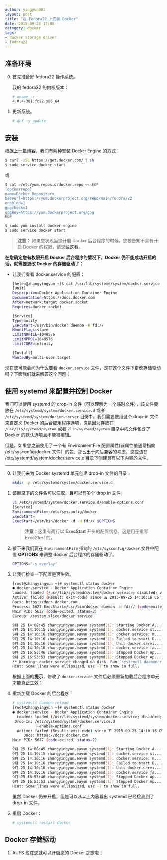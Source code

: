 ```yaml
---
author: yingyun001
layout: post
title: "在 Fedora22 上安装 Docker"
date: 2015-09-23 17:08
category: docker
tags:
- docker storage driver
- fedora22
---
```


## 准备环境

0. 首先准备好 fedora22 操作系统。
   
   我的 fedora22 的内核版本：

   ~~~bash
   # uname -r
   4.0.4-301.fc22.x86_64
   ~~~

1. 更新系统。

   ~~~bash
   # dnf -y update
   ~~~

## 安装

根据[上一篇博客](/docker/2015/09/22/new_apt_and_yum_repos)，我们有两种安装 Docker Engine 的方式：

~~~ bash
$ curl -sSL https://get.docker.com/ | sh
$ sudo service docker start
~~~

或 

~~~ bash
$ cat >/etc/yum.repos.d/docker.repo <<-EOF
[dockerrepo]
name=Docker Repository
baseurl=https://yum.dockerproject.org/repo/main/fedora/22
enabled=1
gpgcheck=1
gpgkey=https://yum.dockerproject.org/gpg
EOF

$ sudo yum install docker-engine
$ sudo service docker start
~~~

> **注意：**
> 如果您发现当您开启 Docker 后台程序的时候，您被告知不具有开启 Docker 的权限，请您[往这看](/linux/2015/09/21/systemd_in_Fedora22/)。

**在您确定您有权限开启 Docker 后台程序的情况下，Docker 仍不能成功开启的话，就需要更改 Docker 的存储驱动了：**

* 让我们看看 docker.service 的配置：

  ~~~ bash
  [helen@zhangyingyun ~]$ cat /usr/lib/systemd/system/docker.service 
  [Unit]
  Description=Docker Application Container Engine
  Documentation=https://docs.docker.com
  After=network.target docker.socket
  Requires=docker.socket

  [Service]
  Type=notify
  ExecStart=/usr/bin/docker daemon -H fd://
  MountFlags=slave
  LimitNOFILE=1048576
  LimitNPROC=1048576
  LimitCORE=infinity

  [Install]
  WantedBy=multi-user.target
  ~~~
  
 现在您可能会问为什么要看 `docker.service` 文件，是在这个文件下更改存储驱动吗？下面我们就来解答这个问题：


## 使用 systemd 来配置并控制 Docker
                  
我们可以使用 systemd 的 drop-in 文件（可以理解为一个临时文件），该文件要放在 `/etc/systemd/system/docker.service.d` 或者 `/etc/systemd/system/docker.server` 目录中。我们需要使用这个 drop-in 文件来自定义 Docker 的后台应用程序选项，这是因为存放在 `/usr/lib/systemd/system` 或者 `/lib/systemd/system` 目录中的文件包含了 Docker 的默认选项且不能被编辑。

但是，如果您之前使用了一个有 EnvironmentFile 配置属性(该属性值通常指向 /etc/sysconfig/docker 文件）的包，那么出于向后兼容的考虑，您应该在 /etc/systemd/system/docker.service.d 目录下创建具有以下内容的文件。

---

0. 让我们来为 Docker systemd 单元创建 drop-in 文件的目录：

   ~~~ bash
   mkdir -p /etc/systemd/system/docker.service.d
   ~~~

1. 该目录下的文件名可以任取，且可以有多个 drop in 文件。

   ~~~ bash
   vi /etc/systemd/system/docker.service.d/enable-options.conf
   [Service]
   EnvironmentFile=-/etc/sysconfig/docker
   ExecStart=
   ExecStart=/usr/bin/docker -d -H fd:// $OPTIONS
   ~~~

   > **注意**：这里有两行以 **ExecStart** 开头的配置信息，这是用于重写 *ExecStart* 的。

2. 接下来我们要在 `EnvironmentFile` 指向的 `/etc/sysconfig/docker` 文件中配置 **OPTIONS** 来调整 docker 后台程序的存储驱动了。

   ~~~ bash
   OPTIONS="-s overlay"
   ~~~ 

3. 让我们检查一下配置是否生效。

   ~~~ bash
   [root@zhangyingyun ~]# systemctl status docker
   ● docker.service - Docker Application Container Engine
   Loaded: loaded (/usr/lib/systemd/system/docker.service; disabled; vendor preset: disabled)
   Active: failed (Result: exit-code) since 五 2015-09-25 14:10:16 CST; 2h 44min ago
   Docs: https://docs.docker.com
   Process: 5627 ExecStart=/usr/bin/docker daemon -H fd:// (code=exited, status=2)
   Main PID: 5627 (code=exited, status=2)
   CGroup: /system.slice/docker.service

   9月 25 14:08:45 zhangyingyun.eayun systemd[1]: Starting Docker A...
   9月 25 14:10:15 zhangyingyun.eayun systemd[1]: docker.service st...
   9月 25 14:10:16 zhangyingyun.eayun systemd[1]: docker.service: m...
   9月 25 14:10:16 zhangyingyun.eayun systemd[1]: Failed to start D...
   9月 25 14:10:16 zhangyingyun.eayun systemd[1]: Unit docker.servi...
   9月 25 14:10:16 zhangyingyun.eayun systemd[1]: docker.service fa...
   9月 25 16:53:46 zhangyingyun.eayun systemd[1]: Stopped Docker Ap...
   9月 25 16:53:53 zhangyingyun.eayun systemd[1]: Stopped Docker Ap...
   ** Warning: docker.service changed on disk. Run 'systemctl daemon-reload' to reload units. **
   Hint: Some lines were ellipsized, use -l to show in full.
   ~~~

   根据上面的**提示**，修改了 `docker.service` 文件后必须重新加载后台程序单元才能真正生效：

4. 重新加载 Docker 的后台程序

   ~~~ bash
   # systemctl daemon-reload
   [root@zhangyingyun ~]# systemctl status docker
   ● docker.service - Docker Application Container Engine
     Loaded: loaded (/usr/lib/systemd/system/docker.service; disabled; vendor preset: disabled)
    Drop-In: /etc/systemd/system/docker.service.d
             └─enable-options.conf
     Active: failed (Result: exit-code) since 五 2015-09-25 14:10:16 CST; 2h 47min ago
        Docs: https://docs.docker.com
   Main PID: 5627 (code=exited, status=2)

   9月 25 14:08:45 zhangyingyun.eayun systemd[1]: Starting Docker A...
   9月 25 14:10:15 zhangyingyun.eayun systemd[1]: docker.service st...
   9月 25 14:10:16 zhangyingyun.eayun systemd[1]: docker.service: m...
   9月 25 14:10:16 zhangyingyun.eayun systemd[1]: Failed to start D...
   9月 25 14:10:16 zhangyingyun.eayun systemd[1]: Unit docker.servi...
   9月 25 14:10:16 zhangyingyun.eayun systemd[1]: docker.service fa...
   9月 25 16:53:46 zhangyingyun.eayun systemd[1]: Stopped Docker Ap...
   9月 25 16:53:53 zhangyingyun.eayun systemd[1]: Stopped Docker Ap...
   Hint: Some lines were ellipsized, use -l to show in full.
   ~~~

   虽然 Docker 仍未开启，但是可以从以上内容看出 systemd 已经检测到了 drop-in 文件。

5. 重启 Docker：
   
   ~~~bash
   # systemctl restart docker
   ~~~

## Docker 存储驱动

1. AUFS 
现在您就可以开启您的 Docker 之旅啦！
